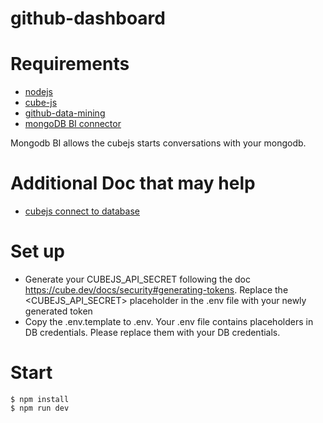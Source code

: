 # github-dashboard

# Requirements

- [nodejs](https://nodejs.org/en/download/package-manager)
- [cube-js](https://github.com/cube-js/cube.js#getting-started)
- [github-data-mining](https://github.com/mikeshng/github-data-mining)
- [mongoDB BI connector](https://real-time-dashboard.cube.dev/cube-js-backend-with-mongo-db)

Mongodb BI allows the cubejs starts conversations with your mongodb.

# Additional Doc that may help

- [cubejs connect to database](https://cube.dev/docs/connecting-to-the-database)

# Set up

- Generate your CUBEJS_API_SECRET following the doc https://cube.dev/docs/security#generating-tokens. Replace the <CUBEJS_API_SECRET> placeholder in the .env file with your newly generated token
- Copy the .env.template to .env. Your .env file contains placeholders in DB credentials. Please replace them with your DB credentials.

# Start

```Shell
$ npm install
$ npm run dev
```
